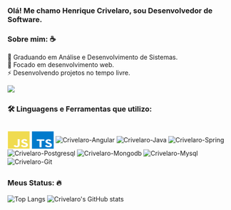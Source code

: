### Olá! Me chamo Henrique Crivelaro, sou Desenvolvedor de Software.

### Sobre mim: ☕

📖 Graduando em Análise e Desenvolvimento de Sistemas.<br>
📗 Focado em desenvolvimento web.<br>
⚡ Desenvolvendo projetos no tempo livre.

<div> 
  <a href="https://www.linkedin.com/in/henrique-crivelaro-072025215/" target="_blank">
    <img src="https://img.shields.io/badge/-LinkedIn-%230077B5?style=for-the-badge&logo=linkedin&logoColor=white" target="_blank">
  </a> 
</div>

### :hammer_and_wrench: Linguagens e Ferramentas que utilizo:

<div style="display: inline_block;"><br>
  <img align="center" alt="Crivelaro-Js" height="40" width="50" src="https://raw.githubusercontent.com/devicons/devicon/master/icons/javascript/javascript-plain.svg">
  <img align="center" alt="Crivelaro-Ts" height="40" width="50" src="https://raw.githubusercontent.com/devicons/devicon/master/icons/typescript/typescript-plain.svg">
  <img align="center" alt="Crivelaro-Angular" height="40" width="50" src="https://cdn.jsdelivr.net/gh/devicons/devicon@latest/icons/angular/angular-original.svg" />   
  <img align="center" alt="Crivelaro-Java" height="40" width="50" src="https://cdn.jsdelivr.net/gh/devicons/devicon@latest/icons/java/java-original-wordmark.svg" />
  <img  align="center" alt="Crivelaro-Spring" height="40" width="50" src="https://cdn.jsdelivr.net/gh/devicons/devicon@latest/icons/spring/spring-original.svg" />
  <img  align="center" alt="Crivelaro-Postgresql" height="40" width="50" src="https://cdn.jsdelivr.net/gh/devicons/devicon@latest/icons/postgresql/postgresql-original.svg" />
  <img  align="center" alt="Crivelaro-Mongodb" height="40" width="50" src="https://cdn.jsdelivr.net/gh/devicons/devicon@latest/icons/mongodb/mongodb-original-wordmark.svg" />
  <img  align="center" alt="Crivelaro-Mysql" height="40" width="50" src="https://cdn.jsdelivr.net/gh/devicons/devicon@latest/icons/mysql/mysql-original.svg" />
  <img  align="center" alt="Crivelaro-Git" height="40" width="50" src="https://cdn.jsdelivr.net/gh/devicons/devicon@latest/icons/git/git-original.svg" />
          
  
          

</div>

##

### Meus Status: :fire:

<img align="center" width="100%" height="400px" src="https://github-readme-stats.vercel.app/api/top-langs/?username=crivelarohenrique" alt="Top Langs">
<img align="center" width="100%" height="300px" src="https://github-readme-stats.vercel.app/api?username=crivelarohenrique" alt="Crivelaro's GitHub stats">

##
